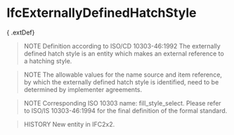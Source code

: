 # IfcExternallyDefinedHatchStyle

{ .extDef}
> NOTE Definition according to ISO/CD 10303-46:1992
> The externally defined hatch style is an entity which makes an external reference to a hatching style.

> NOTE The allowable values for the name source and item reference, by which the externally defined hatch style is identified, need to be determined by implementer agreements.

> NOTE Corresponding ISO 10303 name: fill_style_select. Please refer to ISO/IS 10303-46:1994 for the final definition of the formal standard.

> HISTORY New entity in IFC2x2.
